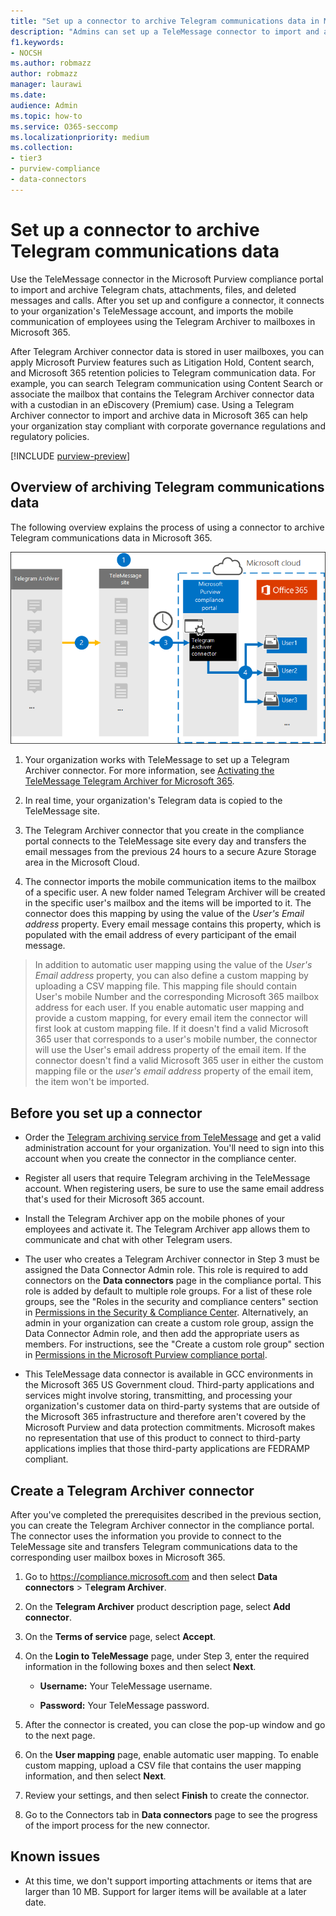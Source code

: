 ```yaml
---
title: "Set up a connector to archive Telegram communications data in Microsoft 365"
description: "Admins can set up a TeleMessage connector to import and archive Telegram communications data in Microsoft 365. This lets you archive data from third-party data sources in Microsoft 365 so you can use compliance features such as legal hold, content search, and retention policies to manage your organization's third-party data."
f1.keywords:
- NOCSH
ms.author: robmazz
author: robmazz
manager: laurawi
ms.date: 
audience: Admin
ms.topic: how-to
ms.service: O365-seccomp
ms.localizationpriority: medium
ms.collection:
- tier3
- purview-compliance
- data-connectors
---
```


# Set up a connector to archive Telegram communications data

Use the TeleMessage connector in the Microsoft Purview compliance portal to import and archive Telegram chats, attachments, files, and deleted messages and calls. After you set up and configure a connector, it connects to your organization's TeleMessage account, and imports the mobile communication of employees using the Telegram Archiver to mailboxes in Microsoft 365.

After Telegram Archiver connector data is stored in user mailboxes, you can apply Microsoft Purview features such as Litigation Hold, Content search, and Microsoft 365 retention policies to Telegram communication data. For example, you can search Telegram communication using Content Search or associate the mailbox that contains the Telegram Archiver connector data with a custodian in an eDiscovery (Premium) case. Using a Telegram Archiver connector to import and archive data in Microsoft 365 can help your organization stay compliant with corporate governance regulations and regulatory policies.

[!INCLUDE [purview-preview](../includes/purview-preview.md)]

## Overview of archiving Telegram communications data

The following overview explains the process of using a connector to archive Telegram communications data in Microsoft 365.

![Telegram communications archiving workflow.](../media/TelegramConnectorWorkflow.png)

1. Your organization works with TeleMessage to set up a Telegram Archiver connector. For more information, see [Activating the TeleMessage Telegram Archiver for Microsoft 365](https://www.telemessage.com/microsoft-365-activation-for-telegram-archiver/).

2. In real time, your organization's Telegram data is copied to the TeleMessage site.

3. The Telegram Archiver connector that you create in the compliance portal connects to the TeleMessage site every day and transfers the email messages from the previous 24 hours to a secure Azure Storage area in the Microsoft Cloud.

4. The connector imports the mobile communication items to the mailbox of a specific user. A new folder named Telegram Archiver will be created in the specific user's mailbox and the items will be imported to it. The connector does this mapping by using the value of the *User's Email address* property. Every email message contains this property, which is populated with the email address of every participant of the email message.

> In addition to automatic user mapping using the value of the *User's Email address* property, you can also define a custom mapping by uploading a CSV mapping file. This mapping file should contain User's mobile Number and the corresponding Microsoft 365 mailbox address for each user. If you enable automatic user mapping and provide a custom mapping, for every email item the connector will first look at custom mapping file. If it doesn't find a valid Microsoft 365 user that corresponds to a user's mobile number, the connector will use the User's email address property of the email item. If the connector doesn't find a valid Microsoft 365 user in either the custom mapping file or the *user's email address* property of the email item, the item won't be imported.

## Before you set up a connector

- Order the [Telegram archiving service from TeleMessage](https://www.telemessage.com/mobile-archiver/order-mobile-archiver-for-o365/) and get a valid administration account for your organization. You'll need to sign into this account when you create the connector in the compliance center.

- Register all users that require Telegram archiving in the TeleMessage account. When registering users, be sure to use the same email address that's used for their Microsoft 365 account.

- Install the Telegram Archiver app on the mobile phones of your employees and activate it. The Telegram Archiver app allows them to communicate and chat with other Telegram users.

- The user who creates a Telegram Archiver connector in Step 3 must be assigned the Data Connector Admin role. This role is required to add connectors on the **Data connectors** page in the compliance portal. This role is added by default to multiple role groups. For a list of these role groups, see the "Roles in the security and compliance centers" section in [Permissions in the Security & Compliance Center](../security/office-365-security/permissions-in-the-security-and-compliance-center.md#roles-in-the-security--compliance-center). Alternatively, an admin in your organization can create a custom role group, assign the Data Connector Admin role, and then add the appropriate users as members. For instructions, see the "Create a custom role group" section in [Permissions in the Microsoft Purview compliance portal](microsoft-365-compliance-center-permissions.md#create-a-custom-role-group).

- This TeleMessage data connector is available in GCC environments in the Microsoft 365 US Government cloud. Third-party applications and services might involve storing, transmitting, and processing your organization's customer data on third-party systems that are outside of the Microsoft 365 infrastructure and therefore aren't covered by the Microsoft Purview and data protection commitments. Microsoft makes no representation that use of this product to connect to third-party applications implies that those third-party applications are FEDRAMP compliant.

## Create a Telegram Archiver connector

After you've completed the prerequisites described in the previous section, you can create the Telegram Archiver connector in the compliance portal. The connector uses the information you provide to connect to the TeleMessage site and transfers Telegram communications data to the corresponding user mailbox boxes in Microsoft 365.

1. Go to <https://compliance.microsoft.com> and then select **Data connectors** > T**elegram Archiver**.

2. On the **Telegram Archiver** product description page, select **Add connector**.

3. On the **Terms of service** page, select **Accept**.

4. On the **Login to TeleMessage** page, under Step 3, enter the required information in the following boxes and then select **Next**.

    - **Username:** Your TeleMessage username.

    - **Password:** Your TeleMessage password.

5. After the connector is created, you can close the pop-up window and go to the next page.

6. On the **User mapping** page, enable automatic user mapping. To enable custom mapping, upload a CSV file that contains the user mapping information, and then select **Next**.

7. Review your settings, and then select **Finish** to create the connector.

8. Go to the Connectors tab in **Data connectors** page to see the progress of the import process for the new connector.

## Known issues

- At this time, we don't support importing attachments or items that are larger than 10 MB. Support for larger items will be available at a later date.
